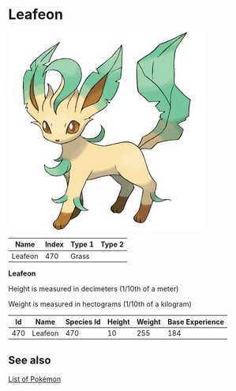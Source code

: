 # Leafeon


![Leafeon](images/470.png)

| **Name** | **Index** | **Type 1** | **Type 2** |
|----|----|----|----|
| Leafeon | 470 | Grass  |  |

**Leafeon** 


Height is measured in decimeters (1/10th of a meter)

Weight is measured in hectograms (1/10th of a kilogram)

| **Id** | **Name** | **Species Id** | **Height** | **Weight** | **Base Experience** |
|--------|----------|----------------|------------|------------|---------------------|
| 470 | Leafeon | 470 | 10 | 255 | 184 |


## See also

[List of Pokémon](../pokemon.md)
